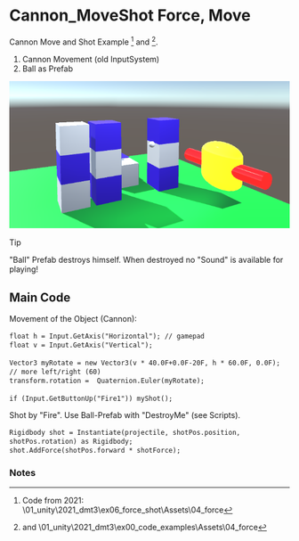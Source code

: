 # Cannon_MoveShot Force, Move 
Cannon Move and Shot Example [^1] and [^2].

1. Cannon Movement (old InputSystem)
1. Ball as Prefab

<img src="./cannon_shot.png" widht="500">

> [!TIP]
> "Ball" Prefab destroys himself.
> When destroyed no "Sound" is available for playing!
   
## Main Code

Movement of the Object (Cannon):

```
float h = Input.GetAxis("Horizontal"); // gamepad 
float v = Input.GetAxis("Vertical");

Vector3 myRotate = new Vector3(v * 40.0F+0.0F-20F, h * 60.0F, 0.0F); // more left/right (60)
transform.rotation =  Quaternion.Euler(myRotate); 

if (Input.GetButtonUp("Fire1")) myShot();
```

Shot by "Fire". Use Ball-Prefab with "DestroyMe" (see Scripts).

```
Rigidbody shot = Instantiate(projectile, shotPos.position, shotPos.rotation) as Rigidbody; 
shot.AddForce(shotPos.forward * shotForce);
```

### Notes

[^1]: Code from 2021: \01_unity\2021_dmt3\ex06_force_shot\Assets\04_force
[^2]: and \01_unity\2021_dmt3\ex00_code_examples\Assets\04_force

